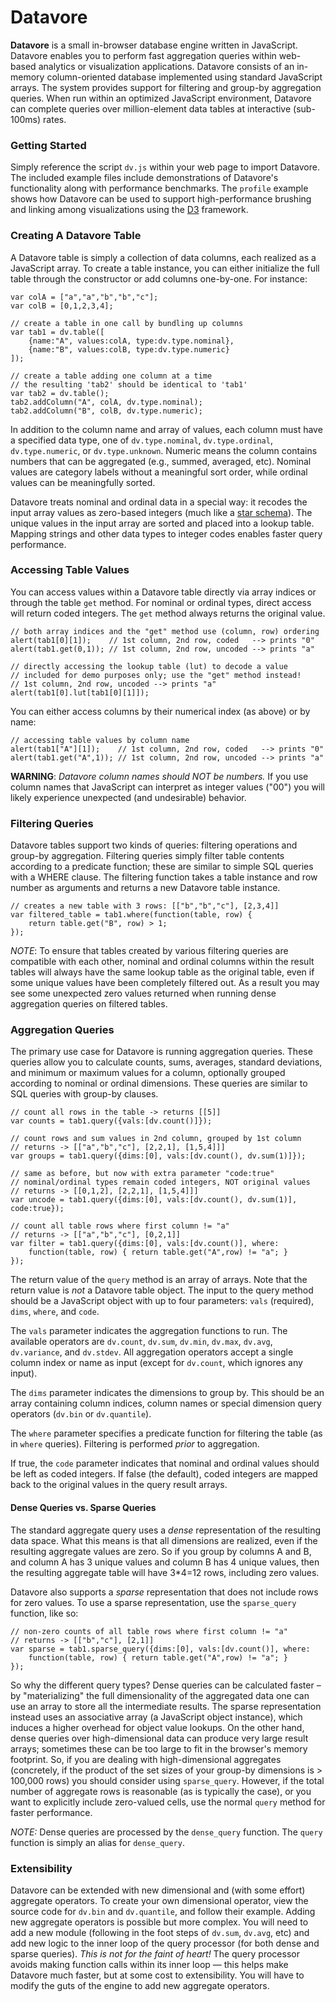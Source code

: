 # Datavore

**Datavore** is a small in-browser database engine written in JavaScript.
Datavore enables you to perform fast aggregation queries within web-based 
analytics or visualization applications. Datavore consists of an in-memory
column-oriented database implemented using standard JavaScript arrays. The
system provides support for filtering and group-by aggregation queries. When
run within an optimized JavaScript environment, Datavore can complete queries
over million-element data tables at interactive (sub-100ms) rates.

### Getting Started

Simply reference the script `dv.js` within your web page to import Datavore.
The included example files include demonstrations of Datavore's functionality
along with performance benchmarks. The `profile` example shows how Datavore
can be used to support high-performance brushing and linking among
visualizations using the [D3](http://github.com/mbostock/d3) framework.

### Creating A Datavore Table

A Datavore table is simply a collection of data columns, each realized as a
JavaScript array. To create a table instance, you can either initialize the
full table through the constructor or add columns one-by-one. For instance:

    var colA = ["a","a","b","b","c"];
    var colB = [0,1,2,3,4];
    
    // create a table in one call by bundling up columns
    var tab1 = dv.table([
        {name:"A", values:colA, type:dv.type.nominal},
        {name:"B", values:colB, type:dv.type.numeric}
    ]);

    // create a table adding one column at a time
    // the resulting 'tab2' should be identical to 'tab1'
    var tab2 = dv.table();
    tab2.addColumn("A", colA, dv.type.nominal);
    tab2.addColumn("B", colB, dv.type.numeric);

In addition to the column name and array of values, each column must have a
specified data type, one of `dv.type.nominal`, `dv.type.ordinal`, 
`dv.type.numeric`, or `dv.type.unknown`. Numeric means the column contains numbers
that can be aggregated (e.g., summed, averaged, etc). Nominal values are
category labels without a meaningful sort order, while ordinal values can be 
meaningfully sorted.

Datavore treats nominal and ordinal data in a special way: it recodes the
input array values as zero-based integers (much like a
[star schema](http://en.wikipedia.org/wiki/Star_schema)). The unique values
in the input array are sorted and placed into a lookup table. Mapping strings
and other data types to integer codes enables faster query performance.

### Accessing Table Values

You can access values within a Datavore table directly via array indices or
through the table `get` method. For nominal or ordinal types, direct access will 
return coded integers. The `get` method always returns the original value.

    // both array indices and the "get" method use (column, row) ordering
    alert(tab1[0][1]);    // 1st column, 2nd row, coded   --> prints "0"
    alert(tab1.get(0,1)); // 1st column, 2nd row, uncoded --> prints "a"

    // directly accessing the lookup table (lut) to decode a value
    // included for demo purposes only; use the "get" method instead!
    // 1st column, 2nd row, uncoded --> prints "a"
    alert(tab1[0].lut[tab1[0][1]]);

You can either access columns by their numerical index (as above) or by name:

    // accessing table values by column name
    alert(tab1["A"][1]);    // 1st column, 2nd row, coded   --> prints "0"
    alert(tab1.get("A",1)); // 1st column, 2nd row, uncoded --> prints "a"

**WARNING**: *Datavore column names should NOT be numbers.* If you use column 
names that JavaScript can interpret as integer values ("00") you will likely
experience unexpected (and undesirable) behavior.

### Filtering Queries

Datavore tables support two kinds of queries: filtering operations and
group-by aggregation. Filtering queries simply filter table contents
according to a predicate function; these are similar to simple SQL queries
with a WHERE clause. The filtering function takes a table instance and row
number as arguments and returns a new Datavore table instance.

    // creates a new table with 3 rows: [["b","b","c"], [2,3,4]]
    var filtered_table = tab1.where(function(table, row) {
        return table.get("B", row) > 1;
    });

*NOTE*: To ensure that tables created by various filtering queries are
compatible with each other, nominal and ordinal columns within the result
tables will always have the same lookup table as the original table, even if
some unique values have been completely filtered out. As a result you may
see some unexpected zero values returned when running dense aggregation
queries on filtered tables.

### Aggregation Queries

The primary use case for Datavore is running aggregation queries. These queries
allow you to calculate counts, sums, averages, standard deviations, and minimum
or maximum values for a column, optionally grouped according to nominal or
ordinal dimensions. These queries are similar to SQL queries with group-by clauses.

    // count all rows in the table -> returns [[5]]
    var counts = tab1.query({vals:[dv.count()]});

    // count rows and sum values in 2nd column, grouped by 1st column
    // returns -> [["a","b","c"], [2,2,1], [1,5,4]]]
    var groups = tab1.query({dims:[0], vals:[dv.count(), dv.sum(1)]});

    // same as before, but now with extra parameter "code:true"
    // nominal/ordinal types remain coded integers, NOT original values
    // returns -> [[0,1,2], [2,2,1], [1,5,4]]]
    var uncode = tab1.query({dims:[0], vals:[dv.count(), dv.sum(1)], code:true});

    // count all table rows where first column != "a"
    // returns -> [["a","b","c"], [0,2,1]]
    var filter = tab1.query({dims:[0], vals:[dv.count()], where:
        function(table, row) { return table.get("A",row) != "a"; }
    });

The return value of the `query` method is an array of arrays. Note that the
return value is *not* a Datavore table object. The input to the query method
should be a JavaScript object with up to four parameters: `vals` (required),
`dims`, `where`, and `code`.

The `vals` parameter indicates the aggregation functions to run. The
available operators are `dv.count`, `dv.sum`, `dv.min`, `dv.max`, `dv.avg`,
`dv.variance`, and `dv.stdev`. All aggregation operators accept a single column
index or name as input (except for `dv.count`, which ignores any input).

The `dims` parameter indicates the dimensions to group by. This
should be an array containing column indices, column names or special dimension
query operators (`dv.bin` or `dv.quantile`).

The `where` parameter specifies a predicate function for filtering the
table (as in `where` queries). Filtering is performed *prior* to aggregation.

If true, the `code` parameter indicates that nominal and ordinal values
should be left as coded integers. If false (the default), coded integers are
mapped back to the original values in the query result arrays.

#### Dense Queries vs. Sparse Queries

The standard aggregate query uses a *dense* representation of the resulting
data space. What this means is that all dimensions are realized, even if the
resulting aggregate values are zero. So if you group by columns A and B,
and column A has 3 unique values and column B has 4 unique values, then
the resulting aggregate table will have 3*4=12 rows, including zero values.

Datavore also supports a *sparse* representation that does not include rows
for zero values. To use a sparse representation, use the `sparse_query`
function, like so:

    // non-zero counts of all table rows where first column != "a"
    // returns -> [["b","c"], [2,1]]
    var sparse = tab1.sparse_query({dims:[0], vals:[dv.count()], where:
        function(table, row) { return table.get("A",row) != "a"; }
    });

So why the different query types? Dense queries can be calculated faster
&ndash; by "materializing" the full dimensionality of the aggregated data one
can use an array to store all the intermediate results. The sparse
representation instead uses an associative array (a JavaScript object
instance), which induces a higher overhead for object value lookups. On the
other hand, dense queries over high-dimensional data can produce very large
result arrays; sometimes these can be too large to fit in the browser's memory
footprint. So, if you are dealing with high-dimensional aggregates (concretely,
if the product of the set sizes of your group-by dimensions is > 100,000 rows)
you should consider using `sparse_query`. However, if the total number of
aggregate rows is reasonable (as is typically the case), or you want to
explicitly include zero-valued cells, use the normal `query` method for faster
performance.

*NOTE:* Dense queries are processed by the `dense_query` function. The
`query` function is simply an alias for `dense_query`.

### Extensibility

Datavore can be extended with new dimensional and (with some effort)
aggregate operators. To create your own dimensional operator, view the source
code for `dv.bin` and `dv.quantile`, and follow their example. Adding new
aggregate operators is possible but more complex. You will need to add a new
module (following in the foot steps of `dv.sum`, `dv.avg`, etc) and add new
logic to the inner loop of the query processor (for both dense and sparse
queries). *This is not for the faint of heart!* The query processor avoids
making function calls within its inner loop &mdash; this helps make Datavore
much faster, but at some cost to extensibility. You will have to modify the
guts of the engine to add new aggregate operators.